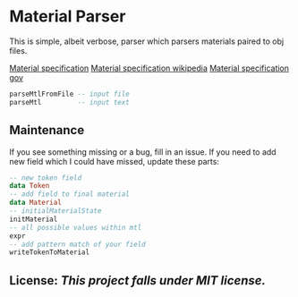 # Material Parser

This is simple, albeit verbose, parser which 
parsers materials paired to obj files.

[Material specification](https://paulbourke.net/dataformats/mtl/)
[Material specification wikipedia](https://en.wikipedia.org/wiki/Wavefront_.obj_file)
[Material specification gov](https://www.loc.gov/preservation/digital/formats/fdd/fdd000508.shtml#notes)

```haskell
parseMtlFromFile -- input file
parseMtl         -- input text
```

## Maintenance

If you see something missing or a bug, fill in an issue.
If you need to add new field which I could have missed,
update these parts:

```haskell
-- new token field
data Token    
-- add field to final material
data Material 
-- initialMaterialState 
initMaterial  
-- all possible values within mtl
expr          
-- add pattern match of your field
writeTokenToMaterial 
```

## License: *This project falls under MIT license.*